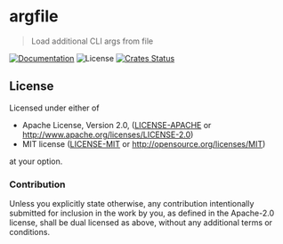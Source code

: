 # argfile

> Load additional CLI args from file

[![Documentation](https://img.shields.io/badge/docs-master-blue.svg)][Documentation]
![License](https://img.shields.io/crates/l/argfile.svg)
[![Crates Status](https://img.shields.io/crates/v/argfile.svg)](https://crates.io/crates/argfile)

## License

Licensed under either of

 * Apache License, Version 2.0, ([LICENSE-APACHE](LICENSE-APACHE) or http://www.apache.org/licenses/LICENSE-2.0)
 * MIT license ([LICENSE-MIT](LICENSE-MIT) or http://opensource.org/licenses/MIT)

at your option.

### Contribution

Unless you explicitly state otherwise, any contribution intentionally
submitted for inclusion in the work by you, as defined in the Apache-2.0
license, shall be dual licensed as above, without any additional terms or
conditions.

[Crates.io]: https://crates.io/crates/argfile
[Documentation]: https://docs.rs/argfile
